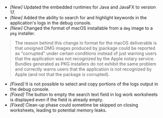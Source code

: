 * _[New]_ Updated the embedded runtimes for Java and JavaFX to version 17.
* _[New]_ Added the ability to search for and highlight keywords in the application's logs in the debug console.
* _[New]_ Changed the format of macOS installable from a `dmg` image to a `pkg` installer.
> The reason behind this change in format for the macOS deliverable is that unsigned DMG images produced by jpackage 
> could be reported as "corrupted" under certain conditions instead of just warning users that the application was not 
> recognized by the Apple notary service.  
> Bundles generated as PKG installers do not exhibit the same problem and correctly warns users that the application is 
> not recognized by Apple (and not that the package is corrupted).

* _[Fixed]_ It is not possible to select and copy portions of the logs output in the debug console.
* _[Fixed]_ The button to empty the search text field in log work worksheets is displayed even if the field is already empty.
* _[Fixed]_ Clean-up phase could sometime be skipped on closing worksheets, leading to potential memory leaks.